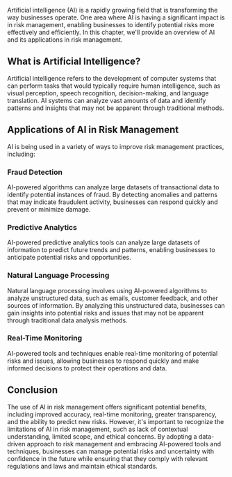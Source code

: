 
Artificial intelligence (AI) is a rapidly growing field that is transforming the way businesses operate. One area where AI is having a significant impact is in risk management, enabling businesses to identify potential risks more effectively and efficiently. In this chapter, we'll provide an overview of AI and its applications in risk management.

What is Artificial Intelligence?
--------------------------------

Artificial intelligence refers to the development of computer systems that can perform tasks that would typically require human intelligence, such as visual perception, speech recognition, decision-making, and language translation. AI systems can analyze vast amounts of data and identify patterns and insights that may not be apparent through traditional methods.

Applications of AI in Risk Management
-------------------------------------

AI is being used in a variety of ways to improve risk management practices, including:

### Fraud Detection

AI-powered algorithms can analyze large datasets of transactional data to identify potential instances of fraud. By detecting anomalies and patterns that may indicate fraudulent activity, businesses can respond quickly and prevent or minimize damage.

### Predictive Analytics

AI-powered predictive analytics tools can analyze large datasets of information to predict future trends and patterns, enabling businesses to anticipate potential risks and opportunities.

### Natural Language Processing

Natural language processing involves using AI-powered algorithms to analyze unstructured data, such as emails, customer feedback, and other sources of information. By analyzing this unstructured data, businesses can gain insights into potential risks and issues that may not be apparent through traditional data analysis methods.

### Real-Time Monitoring

AI-powered tools and techniques enable real-time monitoring of potential risks and issues, allowing businesses to respond quickly and make informed decisions to protect their operations and data.

Conclusion
----------

The use of AI in risk management offers significant potential benefits, including improved accuracy, real-time monitoring, greater transparency, and the ability to predict new risks. However, it's important to recognize the limitations of AI in risk management, such as lack of contextual understanding, limited scope, and ethical concerns. By adopting a data-driven approach to risk management and embracing AI-powered tools and techniques, businesses can manage potential risks and uncertainty with confidence in the future while ensuring that they comply with relevant regulations and laws and maintain ethical standards.
